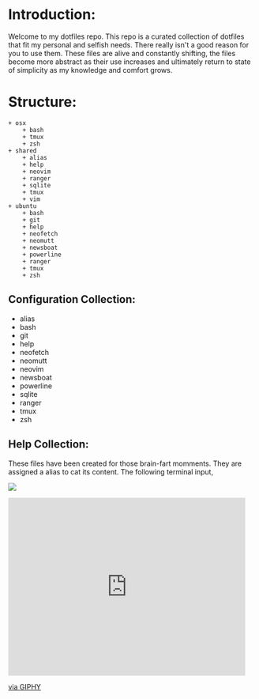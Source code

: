 # Introduction:
Welcome to my dotfiles repo. This repo is a curated collection of dotfiles that fit my personal and selfish needs.
There really isn't a good reason for you to use them. These files are alive and constantly shifting, the files
become more abstract as their use increases and ultimately return to state of simplicity as my knowledge and comfort
grows.

# Structure:
    + osx
        + bash
        + tmux
        + zsh
    + shared
        + alias
        + help
        + neovim
        + ranger
        + sqlite
        + tmux
        + vim
    + ubuntu
        + bash
        + git
        + help
        + neofetch
        + neomutt
        + newsboat
        + powerline
        + ranger
        + tmux
        + zsh

## Configuration Collection:
* alias
* bash
* git
* help
* neofetch
* neomutt
* neovim
* newsboat
* powerline
* sqlite
* ranger
* tmux
* zsh

## Help Collection:
These files have been created for those brain-fart momments. They are assigned a
alias to cat its content. The following terminal input,

![](https://gph.is/g/E1d88q4)

<iframe src="https://giphy.com/embed/U7UPCcXwwkb15mQztC" width="480" height="360" frameBorder="0" class="giphy-embed" allowFullScreen></iframe><p><a href="https://giphy.com/gifs/U7UPCcXwwkb15mQztC">via GIPHY</a></p>
